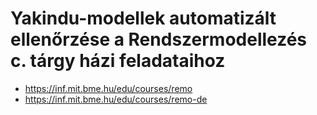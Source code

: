 Yakindu-modellek automatizált ellenőrzése a Rendszermodellezés c. tárgy házi feladataihoz
=======================

* https://inf.mit.bme.hu/edu/courses/remo
* https://inf.mit.bme.hu/edu/courses/remo-de
